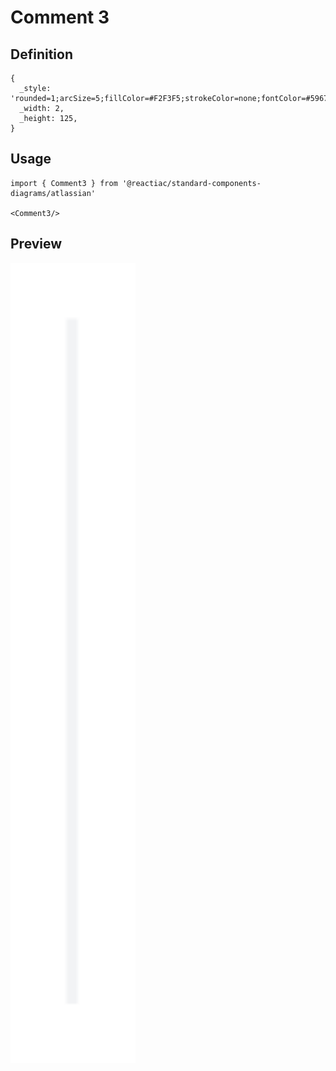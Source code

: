 # Comment 3

## Definition

```
{
  _style: 'rounded=1;arcSize=5;fillColor=#F2F3F5;strokeColor=none;fontColor=#596780;align=center;verticalAlign=middle;whiteSpace=wrap;fontSize=10;fontStyle=1;html=1',
  _width: 2,
  _height: 125,
}
```

## Usage

```
import { Comment3 } from '@reactiac/standard-components-diagrams/atlassian'

<Comment3/>
```

## Preview

<img src="./comment-3.png" width="200"/>
